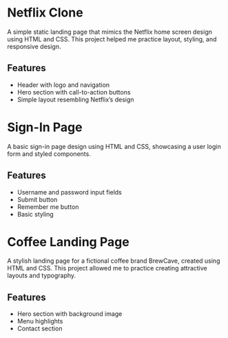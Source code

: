 
# Netflix Clone
A simple static landing page that mimics the Netflix home screen design using HTML and CSS. This project helped me practice layout, styling, and responsive design.

## Features
- Header with logo and navigation
- Hero section with call-to-action buttons
- Simple layout resembling Netflix’s design


# Sign-In Page

A basic sign-in page design using HTML and CSS, showcasing a user login form and styled components.

## Features
- Username and password input fields
- Submit button
- Remember me button
- Basic styling


# Coffee Landing Page

A stylish landing page for a fictional coffee brand BrewCave, created using HTML and CSS. This project allowed me to practice creating attractive layouts and typography.

## Features
- Hero section with background image
- Menu highlights
- Contact section
